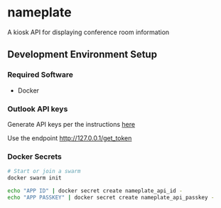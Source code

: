 # nameplate

A kiosk API for displaying conference room information

## Development Environment Setup

### Required Software

* Docker

### Outlook API keys

Generate API keys per the instructions [here](https://docs.microsoft.com/en-us/outlook/rest/python-tutorial)

Use the endpoint http://127.0.0.1/get_token

### Docker Secrets

```bash
# Start or join a swarm
docker swarm init 

echo "APP ID" | docker secret create nameplate_api_id -
echo "APP PASSKEY" | docker secret create nameplate_api_passkey - 
```

